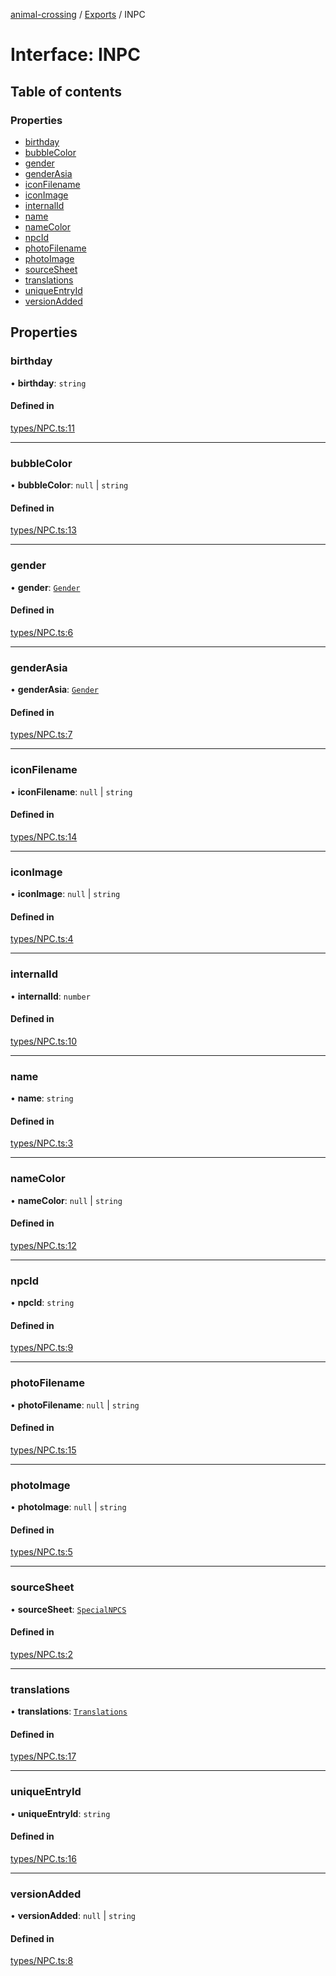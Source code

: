 [animal-crossing](../README.md) / [Exports](../modules.md) / INPC

# Interface: INPC

## Table of contents

### Properties

- [birthday](INPC.md#birthday)
- [bubbleColor](INPC.md#bubblecolor)
- [gender](INPC.md#gender)
- [genderAsia](INPC.md#genderasia)
- [iconFilename](INPC.md#iconfilename)
- [iconImage](INPC.md#iconimage)
- [internalId](INPC.md#internalid)
- [name](INPC.md#name)
- [nameColor](INPC.md#namecolor)
- [npcId](INPC.md#npcid)
- [photoFilename](INPC.md#photofilename)
- [photoImage](INPC.md#photoimage)
- [sourceSheet](INPC.md#sourcesheet)
- [translations](INPC.md#translations)
- [uniqueEntryId](INPC.md#uniqueentryid)
- [versionAdded](INPC.md#versionadded)

## Properties

### birthday

• **birthday**: `string`

#### Defined in

[types/NPC.ts:11](https://github.com/Norviah/animal-crossing/blob/3810f6b/module/types/NPC.ts#L11)

___

### bubbleColor

• **bubbleColor**: ``null`` \| `string`

#### Defined in

[types/NPC.ts:13](https://github.com/Norviah/animal-crossing/blob/3810f6b/module/types/NPC.ts#L13)

___

### gender

• **gender**: [`Gender`](../enums/internal_.Gender-2.md)

#### Defined in

[types/NPC.ts:6](https://github.com/Norviah/animal-crossing/blob/3810f6b/module/types/NPC.ts#L6)

___

### genderAsia

• **genderAsia**: [`Gender`](../enums/internal_.Gender-2.md)

#### Defined in

[types/NPC.ts:7](https://github.com/Norviah/animal-crossing/blob/3810f6b/module/types/NPC.ts#L7)

___

### iconFilename

• **iconFilename**: ``null`` \| `string`

#### Defined in

[types/NPC.ts:14](https://github.com/Norviah/animal-crossing/blob/3810f6b/module/types/NPC.ts#L14)

___

### iconImage

• **iconImage**: ``null`` \| `string`

#### Defined in

[types/NPC.ts:4](https://github.com/Norviah/animal-crossing/blob/3810f6b/module/types/NPC.ts#L4)

___

### internalId

• **internalId**: `number`

#### Defined in

[types/NPC.ts:10](https://github.com/Norviah/animal-crossing/blob/3810f6b/module/types/NPC.ts#L10)

___

### name

• **name**: `string`

#### Defined in

[types/NPC.ts:3](https://github.com/Norviah/animal-crossing/blob/3810f6b/module/types/NPC.ts#L3)

___

### nameColor

• **nameColor**: ``null`` \| `string`

#### Defined in

[types/NPC.ts:12](https://github.com/Norviah/animal-crossing/blob/3810f6b/module/types/NPC.ts#L12)

___

### npcId

• **npcId**: `string`

#### Defined in

[types/NPC.ts:9](https://github.com/Norviah/animal-crossing/blob/3810f6b/module/types/NPC.ts#L9)

___

### photoFilename

• **photoFilename**: ``null`` \| `string`

#### Defined in

[types/NPC.ts:15](https://github.com/Norviah/animal-crossing/blob/3810f6b/module/types/NPC.ts#L15)

___

### photoImage

• **photoImage**: ``null`` \| `string`

#### Defined in

[types/NPC.ts:5](https://github.com/Norviah/animal-crossing/blob/3810f6b/module/types/NPC.ts#L5)

___

### sourceSheet

• **sourceSheet**: [`SpecialNPCS`](../modules/internal_.md#specialnpcs)

#### Defined in

[types/NPC.ts:2](https://github.com/Norviah/animal-crossing/blob/3810f6b/module/types/NPC.ts#L2)

___

### translations

• **translations**: [`Translations`](internal_.Translations-5.md)

#### Defined in

[types/NPC.ts:17](https://github.com/Norviah/animal-crossing/blob/3810f6b/module/types/NPC.ts#L17)

___

### uniqueEntryId

• **uniqueEntryId**: `string`

#### Defined in

[types/NPC.ts:16](https://github.com/Norviah/animal-crossing/blob/3810f6b/module/types/NPC.ts#L16)

___

### versionAdded

• **versionAdded**: ``null`` \| `string`

#### Defined in

[types/NPC.ts:8](https://github.com/Norviah/animal-crossing/blob/3810f6b/module/types/NPC.ts#L8)
